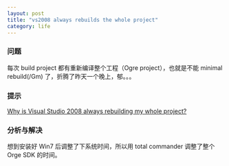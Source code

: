 ```yaml
---
layout: post
title: "vs2008 always rebuilds the whole project"
category: life
---
```



### 问题 ###

每次 build project 都有重新编译整个工程（Ogre project），也就是不能 minimal rebuild(/Gm) 了，折腾了昨天一个晚上，郁。。。


### 提示 ###

[Why is Visual Studio 2008 always rebuilding my whole project?](http://stackoverflow.com/questions/1022485/why-is-visual-studio-2008-always-rebuilding-my-whole-project) 


### 分析与解决 ###

想到安装好 Win7 后调整了下系统时间，所以用 total commander 调整了整个 Orge SDK 的时间。

